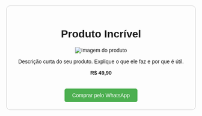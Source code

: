 <!DOCTYPE html>
<html lang="pt-br">
<head>
  <meta charset="UTF-8">
  <title>Meu Produto Incrível</title>
  <style>
    body { font-family: sans-serif; text-align: center; padding: 50px; }
    .card { max-width: 500px; margin: auto; border: 1px solid #ccc; padding: 20px; border-radius: 10px; }
    img { max-width: 100%; }
    a.botao { display: inline-block; margin-top: 20px; padding: 10px 20px; background: #4CAF50; color: white; text-decoration: none; border-radius: 5px; }
  </style>
</head>
<body>
  <div class="card">
    <h1>Produto Incrível</h1>
    <img src="https://via.placeholder.com/400x200" alt="Imagem do produto">
    <p>Descrição curta do seu produto. Explique o que ele faz e por que é útil.</p>
    <p><strong>R$ 49,90</strong></p>
    <a class="botao" href="https://wa.me/SEUNUMERO?text=Tenho%20interesse%20no%20produto" target="_blank">Comprar pelo WhatsApp</a>
  </div>
</body>
</html>
